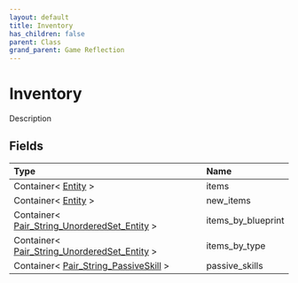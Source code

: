 ```yaml
---
layout: default
title: Inventory
has_children: false
parent: Class
grand_parent: Game Reflection
---
```

# Inventory
Description 

## Fields

| Type | Name |
|:----------|:--------------|
| Container< [Entity](/riftbreaker-wiki/docs/game-reflection/classes/entity/) > | items |
| Container< [Entity](/riftbreaker-wiki/docs/game-reflection/classes/entity/) > | new_items |
| Container< [Pair_String_UnorderedSet_Entity](/riftbreaker-wiki/docs/game-reflection/classes/pair__string__unordered_set__entity/) > | items_by_blueprint |
| Container< [Pair_String_UnorderedSet_Entity](/riftbreaker-wiki/docs/game-reflection/classes/pair__string__unordered_set__entity/) > | items_by_type |
| Container< [Pair_String_PassiveSkill](/riftbreaker-wiki/docs/game-reflection/classes/pair__string__passive_skill/) > | passive_skills |

